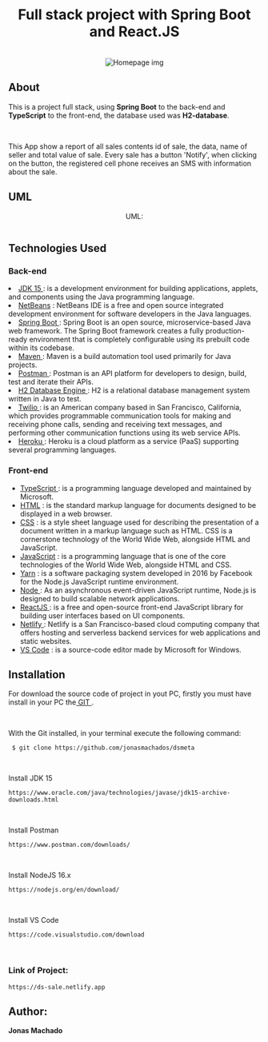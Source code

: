 <h1 align="center"> Full stack project with Spring Boot and React.JS </h1>

<p align="center">
  <br>
	<img src="https://user-images.githubusercontent.com/67349235/179535576-768d10d0-0880-4a0a-bc2f-3e29d57648c8.gif" title="Homepage img">
</p>

<h2>About</h2>

<p>This is a project full stack, using <b>Spring Boot</b> to the back-end and <b>TypeScript</b> to the front-end, the database used was <b>H2-database</b>.</p>
<br>
<p>This App show a report of all sales contents id of sale, the data, name of seller and total value of sale. Every sale has a button 'Notify', 
  when clicking on the button, the registered cell phone receives an SMS with information about the sale.</p>

<h2>UML</h2>

<p align="center"> UML: </p>
<div align="center" title="Homepage img">
  <img src="">
</div>


<h2> Technologies Used</h2>
  <h3> Back-end </h3>
  <u1>
	<li><a href="https://www.oracle.com/br/java/technologies/javase-jdk11-downloads.html"> JDK 15 </a> : is a development environment for building applications, applets, and components using the Java programming language. </li>
	 <li><a href="https://netbeans.apache.org/download/index.html"> NetBeans</a> : NetBeans IDE is a free and open source integrated development environment for software developers in the Java languages. </li>
	<li><a href="https://spring.io/"> Spring Boot </a> : Spring Boot is an open source, microservice-based Java web framework. The Spring Boot framework creates a fully production-ready environment that is completely configurable using its prebuilt code within its codebase.</li>
	<li><a href="https://maven.apache.org/"> Maven </a> : Maven is a build automation tool used primarily for Java projects.</li>
	<li><a href="https://www.postman.com/downloads/"> Postman </a> : Postman is an API platform for developers to design, build, test and iterate their APIs. </li>
	 <li><a href="https://www.h2database.com/html/main.htmls/"> H2 Database Engine </a> : H2 is a relational database management system written in Java to test. </li>
	  <li><a href="https://www.twilio.com/"> Twilio </a> :  is an American company based in San Francisco, California, which provides programmable communication tools for making and receiving phone calls, sending
      and receiving text messages, and performing other communication functions using its web service APIs. </li>

  <li><a href="https://www.heroku.com/"> Heroku </a> : Heroku is a cloud platform as a service (PaaS) supporting several programming languages. </li>
	
  </ul>
  	
 <h3>Front-end </h3>
 <ul>
	<li><a href="https://www.typescriptlang.org/docs/"> TypeScript </a> :  is a programming language developed and maintained by Microsoft. </li>
	<li><a href="https://developer.mozilla.org/pt-BR/docs/Web/HTML"> HTML</a> :  is the standard markup language for documents designed to be displayed in a web browser. </li>
	<li><a href="https://developer.mozilla.org/pt-BR/docs/Web/CSS"> CSS</a> : is a style sheet language used for describing the presentation of a document written in a markup language such as HTML. CSS is a cornerstone technology of the World Wide Web, alongside HTML and JavaScript. </li>
	<li><a href="https://developer.mozilla.org/ptBR/docs/Web/JavaScript"> JavaScript</a> : is a programming language that is one of the core technologies of the World Wide Web, alongside HTML and CSS. </li>
	<li><a href="https://yarnpkg.com/"> Yarn</a> : is a software packaging system developed in 2016 by Facebook for the Node.js JavaScript runtime environment. </li>
	<li><a href="https://nodejs.org/"> Node </a> : As an asynchronous event-driven JavaScript runtime, Node.js is designed to build scalable network applications. </li>
	<li><a href="https://reactjs.org/"> ReactJS </a> : is a free and open-source front-end JavaScript library for building user interfaces based on UI components. </li>
	<li><a href="https://www.netlify.com/"> Netlify </a> : Netlify is a San Francisco-based cloud computing company that offers hosting and serverless backend services for web applications and static websites. </li>
	<li><a href="https://code.visualstudio.com/"> VS Code</a> : is a source-code editor made by Microsoft for Windows. </li>
</ul>
 

	
<h2>Installation </h2>

<p>For download the source code of project in yout PC, firstly you must have install in your PC the<a href="https://git-scm.com/"> GIT </a>.</p>
<br>
<p>With the Git installed, in your terminal execute the following command:</p>

 ```
  $ git clone https://github.com/jonasmachados/dsmeta
 ```
 
 <br>
<p>Install JDK 15</p>

 	
  	https://www.oracle.com/java/technologies/javase/jdk15-archive-downloads.html
  	

<br>
  	<p>Install Postman </p>

	 
  	https://www.postman.com/downloads/
  	
	

  	
	
<br>
	<p>Install NodeJS 16.x </p>

	 
  	https://nodejs.org/en/download/
  	
	
<br>
	<p>Install VS Code </p>
	
	
  	https://code.visualstudio.com/download
  	
	
<br>
	 
<h3>Link of Project: </h3>

  ```
  https://ds-sale.netlify.app
  ```

<h2> Author: </h2>
 <b>        Jonas Machado</b>
